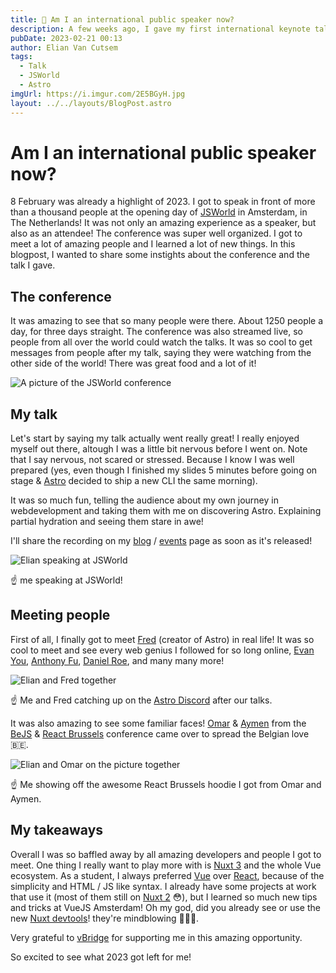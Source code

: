 ```yaml
---
title: 🎤 Am I an international public speaker now?
description: A few weeks ago, I gave my first international keynote talk at JSWorld in Amsterdam. In this blogpost, I wanted to share some insights about the conference and my talk.
pubDate: 2023-02-21 00:13
author: Elian Van Cutsem
tags: 
  - Talk
  - JSWorld
  - Astro
imgUrl: https://i.imgur.com/2E5BGyH.jpg
layout: ../../layouts/BlogPost.astro
---
```


# Am I an international public speaker now?

8 February was already a highlight of 2023. I got to speak in front of more than a thousand people at the opening day of [JSWorld](<https://www.jsworldconference.com>) in Amsterdam, in The Netherlands! It was not only an amazing experience as a speaker, but also as an attendee! The conference was super well organized. I got to meet a lot of amazing people and I learned a lot of new things. In this blogpost, I wanted to share some instights about the conference and the talk I gave.

## The conference

It was amazing to see that so many people were there. About 1250 people a day, for three days straight. The conference was also streamed live, so people from all over the world could watch the talks. It was so cool to get messages from people after my talk, saying they were watching from the other side of the world! There was great food and a lot of it!

![A picture of the JSWorld conference](<https://i.imgur.com/PS3jjX3.jpg>)

## My talk

Let's start by saying my talk actually went really great! I really enjoyed myself out there, altough I was a little bit nervous before I went on. Note that I say nervous, not scared or stressed. Because I know I was well prepared (yes, even though I finished my slides 5 minutes before going on stage & [Astro](<https://astro.build>) decided to ship a new CLI the same morning).

It was so much fun, telling the audience about my own journey in webdevelopment and taking them with me on discovering Astro. Explaining partial hydration and seeing them stare in awe!

I'll share the recording on my [blog](<https://www.elian.codes/blog/>) / [events](<https://www.elian.codes/events/>) page as soon as it's released!

![Elian speaking at JSWorld](<https://i.imgur.com/2E5BGyH.jpg>)

☝️ me speaking at JSWorld!

## Meeting people

First of all, I finally got to meet [Fred](<https://twitter.com/FredKSchott>) (creator of Astro) in real life! It was so cool to meet and see every web genius I followed for so long online, [Evan You](<https://twitter.com/youyuxi>), [Anthony Fu](<https://twitter.com/antfu7>), [Daniel Roe](<https://twitter.com/danielcroe>), and many many more!

![Elian and Fred together](<https://i.imgur.com/VFSZywS.jpg>)

☝️ Me and Fred catching up on the [Astro Discord](<https://astro.build/chat/>) after our talks.

It was also amazing to see some familiar faces! [Omar](<https://twitter.com/o_jilla>) & [Aymen](<https://twitter.com/Aymen_Ben_Amor>) from the [BeJS](<https://www.bejs.io/>) & [React Brussels](<https://www.react.brussels/>) conference came over to spread the Belgian love 🇧🇪.

![Elian and Omar on the picture together](<https://i.imgur.com/y8b5HMf.jpg>)

☝️ Me showing off the awesome React Brussels hoodie I got from Omar and Aymen.

## My takeaways

Overall I was so baffled away by all amazing developers and people I got to meet. One thing I really want to play more with is [Nuxt 3](<https://nuxt.com>) and the whole Vue ecosystem. As a student, I always preferred [Vue](<https://vuejs.org>) over [React](<https://reactjs.org/>), because of the simplicity and HTML / JS like syntax. I already have some projects at work that use it (most of them still on [Nuxt 2](<https://nuxt.org>) 😳), but I learned so much new tips and tricks at VueJS Amsterdam! Oh my god, did you already see or use the new [Nuxt devtools](<https://github.com/nuxt/devtools>)! they're mindblowing 🤯🤯🤯.

Very grateful to [vBridge](<https://www.vbridge.eu/>) for supporting me in this amazing opportunity.

So excited to see what 2023 got left for me!
